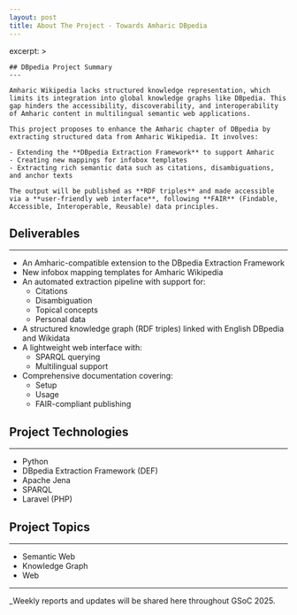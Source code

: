 ```yaml
---
layout: post
title: About The Project - Towards Amharic DBpedia
---
```


excerpt: >

    ## DBpedia Project Summary
    ---

    Amharic Wikipedia lacks structured knowledge representation, which limits its integration into global knowledge graphs like DBpedia. This gap hinders the accessibility, discoverability, and interoperability of Amharic content in multilingual semantic web applications.

    This project proposes to enhance the Amharic chapter of DBpedia by extracting structured data from Amharic Wikipedia. It involves:

    - Extending the **DBpedia Extraction Framework** to support Amharic
    - Creating new mappings for infobox templates
    - Extracting rich semantic data such as citations, disambiguations, and anchor texts

    The output will be published as **RDF triples** and made accessible via a **user-friendly web interface**, following **FAIR** (Findable, Accessible, Interoperable, Reusable) data principles.

## Deliverables

---

- An Amharic-compatible extension to the DBpedia Extraction Framework
- New infobox mapping templates for Amharic Wikipedia
- An automated extraction pipeline with support for:
  - Citations
  - Disambiguation
  - Topical concepts
  - Personal data
- A structured knowledge graph (RDF triples) linked with English DBpedia and Wikidata
- A lightweight web interface with:
  - SPARQL querying
  - Multilingual support
- Comprehensive documentation covering:
  - Setup
  - Usage
  - FAIR-compliant publishing

## Project Technologies

---

- Python
- DBpedia Extraction Framework (DEF)
- Apache Jena
- SPARQL
- Laravel (PHP)

## Project Topics

---

- Semantic Web
- Knowledge Graph
- Web

---

\_Weekly reports and updates will be shared here throughout GSoC 2025.
